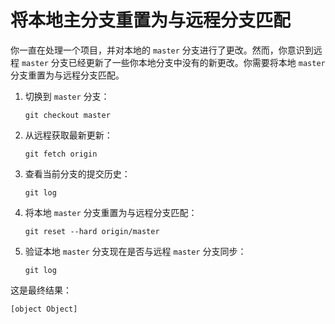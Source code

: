 # 将本地主分支重置为与远程分支匹配

你一直在处理一个项目，并对本地的 `master` 分支进行了更改。然而，你意识到远程 `master` 分支已经更新了一些你本地分支中没有的新更改。你需要将本地 `master` 分支重置为与远程分支匹配。

1. 切换到 `master` 分支：
   ```shell
   git checkout master
   ```
2. 从远程获取最新更新：
   ```shell
   git fetch origin
   ```
3. 查看当前分支的提交历史：
   ```shell
   git log
   ```
4. 将本地 `master` 分支重置为与远程分支匹配：
   ```shell
   git reset --hard origin/master
   ```
5. 验证本地 `master` 分支现在是否与远程 `master` 分支同步：
   ```shell
   git log
   ```

这是最终结果：

```shell
[object Object]
```
